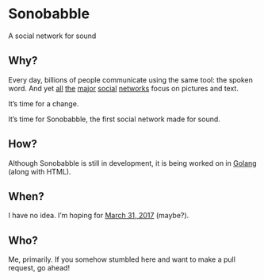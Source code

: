 # Sonobabble
A social network for sound

## Why?
Every day, billions of people communicate using the same tool: the spoken word.
And yet [all][facebook] [the][twitter] [major][instagram] [social][reddit]
[networks][snapchat] focus on pictures and text.

It’s time for a change.

It’s time for Sonobabble, the first social network made for sound.

## How?
Although Sonobabble is still in development, it is being worked on in
[Golang][golang] (along with HTML).

## When?
I have no idea. I’m hoping for [March 31, 2017][march 31 2017 timer] (maybe?).

## Who?
Me, primarily. If you somehow stumbled here and want to make a pull request, go
ahead!

[facebook]: https://facebook.com
[twitter]: https://twitter.com
[instagram]: https://instagram.com
[reddit]: https://reddit.com
[snapchat]: https://www.snapchat.com

[golang]: https://golang.org

[march 31 2017 timer]: https://days.to/31-march/2017
